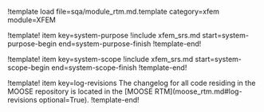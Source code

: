 !template load file=sqa/module_rtm.md.template category=xfem module=XFEM

!template! item key=system-purpose
!include xfem_srs.md start=system-purpose-begin end=system-purpose-finish
!template-end!

!template! item key=system-scope
!include xfem_srs.md start=system-scope-begin end=system-scope-finish
!template-end!

!template! item key=log-revisions
The changelog for all code residing in the MOOSE repository is located in the
[MOOSE RTM](moose_rtm.md#log-revisions optional=True).
!template-end!
